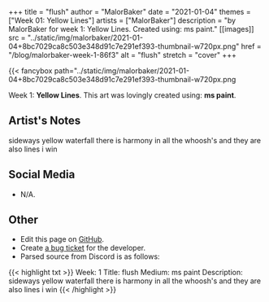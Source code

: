 +++
title =       "flush"
author =      "MalorBaker"
date =        "2021-01-04"
themes =      ["Week 01: Yellow Lines"]
artists =     ["MalorBaker"]
description = "by MalorBaker for week 1: Yellow Lines. Created using: ms paint."
[[images]]
              src = "../static/img/malorbaker/2021-01-04+8bc7029ca8c503e348d91c7e291ef393-thumbnail-w720px.png"
              href = "/blog/malorbaker-week-1-86f3"
              alt = "flush"
              stretch = "cover"
+++


{{< fancybox path="../static/img/malorbaker/2021-01-04+8bc7029ca8c503e348d91c7e291ef393-thumbnail-w720px.png

Week 1: **Yellow Lines**. This art was lovingly created using: **ms paint**.

## Artist's Notes

sideways yellow waterfall there is harmony in all the whoosh's and they are also lines i win

## Social Media

- N/A.

## Other

- Edit this page on [GitHub](https://github.com/teaminkling/web-refresh/edit/main/content/blog/malorbaker-week-1-86f3.md).
- Create [a bug ticket](https://github.com/teaminkling/web-refresh/issues/new?assignees=&labels=bug&template=problem-report.md&title=) for the developer.
- Parsed source from Discord is as follows:

{{< highlight txt >}}
Week: 1
Title: flush
Medium: ms paint
Description: sideways yellow waterfall there is harmony in all the whoosh's and they are also lines i win
{{< /highlight >}}